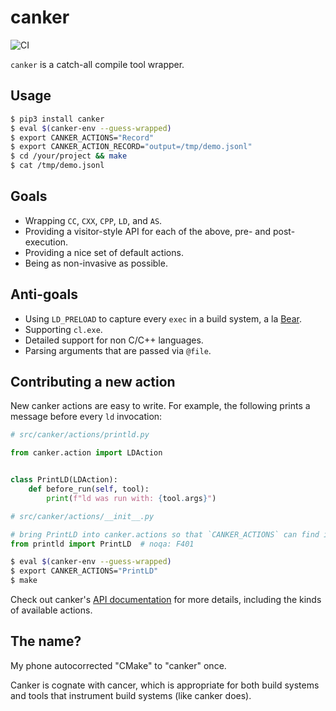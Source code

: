 canker
======

![CI](https://github.com/trailofbits/canker/workflows/CI/badge.svg)

`canker` is a catch-all compile tool wrapper.

## Usage

```bash
$ pip3 install canker
$ eval $(canker-env --guess-wrapped)
$ export CANKER_ACTIONS="Record"
$ export CANKER_ACTION_RECORD="output=/tmp/demo.jsonl"
$ cd /your/project && make
$ cat /tmp/demo.jsonl
```

## Goals

* Wrapping `CC`, `CXX`, `CPP`, `LD`, and `AS`.
* Providing a visitor-style API for each of the above, pre- and post-execution.
* Providing a nice set of default actions.
* Being as non-invasive as possible.

## Anti-goals

* Using `LD_PRELOAD` to capture every `exec` in a build system,
a la [Bear](https://github.com/rizsotto/Bear).
* Supporting `cl.exe`.
* Detailed support for non C/C++ languages.
* Parsing arguments that are passed via `@file`.

## Contributing a new action

New canker actions are easy to write. For example, the following prints a message before every `ld`
invocation:

```python
# src/canker/actions/printld.py

from canker.action import LDAction


class PrintLD(LDAction):
    def before_run(self, tool):
        print(f"ld was run with: {tool.args}")
```

```python
# src/canker/actions/__init__.py

# bring PrintLD into canker.actions so that `CANKER_ACTIONS` can find it
from printld import PrintLD  # noqa: F401
```

```bash
$ eval $(canker-env --guess-wrapped)
$ export CANKER_ACTIONS="PrintLD"
$ make
```

Check out canker's [API documentation](https://trailofbits.github.io/canker) for more details,
including the kinds of available actions.

## The name?

My phone autocorrected "CMake" to "canker" once.

Canker is cognate with cancer, which is appropriate for both build systems and tools
that instrument build systems (like canker does).
